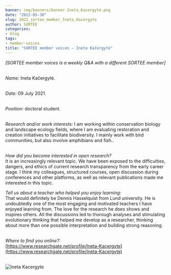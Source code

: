 ```yaml
---
banner: img/banners/banner-Ineta_Kacergyte.png
date: "2022-05-30"
slug: 2022_sortee_member_Ineta_Kacergyte
author: SORTEE
categories:
- blog
tags:
- member-voices
title: "SORTEE member voices – Ineta Kačergytė" 
---
```



*[SORTEE member voices is a weekly Q&A with a different SORTEE member]*   
&nbsp;
&nbsp;

   _Name:_ Ineta Kačergytė.   
&nbsp;

   _Date:_ 09 July 2021.   
&nbsp;

   _Position:_ doctoral student.   
&nbsp;

   _Research and/or work interests:_ I am working within conservation biology and landscape ecology fields, where I am evaluating restoration and creation initiatives to facilitate biodiversity. I mainly work with bird communities, but also involve amphibians and fish..   
&nbsp;
&nbsp;

_How did you become interested in open research?_   
It is an increasingly relevant topic. We have been exposed to the difficulties, dangers, and ethics of current research transparency from the early career stage. I think my colleagues, structured courses, open discussion during conferences and other platforms, as well as relevant publications made me interested in this topic.
&nbsp;
&nbsp;

_Tell us about a teacher who helped you enjoy learning:_   
That would definitely be Dennis Hasselquist from Lund university. He is undoubtedly one of the most engaging and motivated teachers I have enjoyed learning from. The love for the research he does shows and inspires others. All the discussions led to thorough analyses and stimulating evolutionary thinking that helped me develop as a researcher, thinking about more than one possible interpretation and building strong reasoning.
&nbsp;
&nbsp;

_Where to find you online?:_   
[https://www.researchgate.net/profile/Ineta-Kacergyte](https://www.researchgate.net/profile/Ineta-Kacergyte)   
&nbsp;
&nbsp;


![Ineta Kacergyte](/blog/images/Ineta_Kacergyte.png)    
&nbsp;